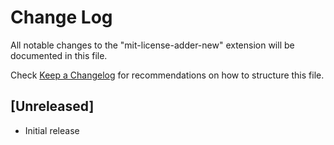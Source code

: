 # Change Log

All notable changes to the "mit-license-adder-new" extension will be documented in this file.

Check [Keep a Changelog](http://keepachangelog.com/) for recommendations on how to structure this file.

## [Unreleased]

- Initial release
